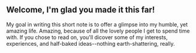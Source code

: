 ## Welcome, I'm glad you made it this far!
My goal in writing this short note is to offer a glimpse into my humble, yet amazing life. Amazing, because of all the lovely people I get to spend time with.
If you chose to read on, you'll dicover some of my interests, experiences, and half-baked ideas--nothing earth-shattering, really.



